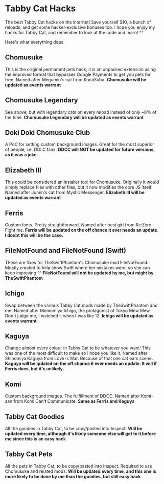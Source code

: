 # Tabby Cat Hacks
The best Tabby Cat hacks on the internet! Save yourself $10, a bunch of reloads, and get some hacker-exclusive bonuses too. I hope you enjoy my hacks for Tabby Cat, and remember to look at the code and learn! ^^

Here's what everything does:

## Chomusuke
This is the original permanent pets hack, it is an unpacked extension using the improved format that bypasses Google Payments to get you pets for free. Named after Megumin's cat from KonoSuba.
**Chomusuke will be updated as events warrant**

## Chomusuke Legendary
See above, but with legendary cats on every reload instead of only ~8% of the time.
**Chomusuke Legendary will be updated as events warrant**

## Doki Doki Chomusuke Club
A PoC for setting custom background images. Great for the most superior of people, i.e. DDLC fans.
**DDCC will NOT be updated for future versions, as it was a joke**

## Elizabeth III
This could be considered an installer tool for Chomusuke. Originally it would simply replace files with other files, but it now modifies the core JS itself. Named after Jumin's cat from Mystic Messenger.
**Elizabeth III will be updated as events warrant**

## Ferris
Custom fonts. Pretty straightforward. Named after best girl from Re:Zero. Fight me.
**Ferris will be updated on the off chance it ever needs an update. I doubt this will be the case.**

## FileNotFound and FileNotFound (Swift)
These are fixes for TheSwiftPhantom's Chomusuke mod FileNotFound. Mostly created to help show Swift where her mistakes were, so she can keep improving ^^
**FileNotFound will not be updated by me, but might by TheSwiftPhantom**

## Ichigo
Swap between the various Tabby Cat mods made by TheSwiftPhantom and me. Named after Momomiya Ichigo, the protagonist of Tokyo Mew Mew. Don't judge me, I watched it when I was like 12.
**Ichigo will be updated as events warrant**

## Kaguya
Change almost every colour in Tabby Cat to be whatever you want! This was one of the most difficult to make so I hope you like it. Named after Shinomiya Kaguya from Love is War. Because of that one cat ears scene.
**Kaguya will be ipdated on the off chance it ever needs an update. It will if Ferris does, but it's unlikely.**

## Komi
Custom background images. The fulfillment of DDCC. Named after Komi-san from Komi Can't Communicate.
**Same as Ferris and Kaguya**

## Tabby Cat Goodies
All the goodies in Tabby Cat, to be copy/pasted into Inspect.
**Will be updated every time, although it's likely someone else will get to it before me since this is an easy hack**

## Tabby Cat Pets
All the pets in Tabby Cat, to be copy/pasted into Inspect. Required to use Chomusuke and related mods.
**Will be updated every time, and this one is more likely to be done by me than the goodies, but still easy hack**
